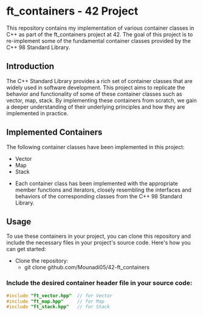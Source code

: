 # ft_containers - 42 Project
 

This repository contains my implementation of various container classes in C++ as part of the ft_containers project at 42. The goal of this project is to re-implement some of the fundamental container classes provided by the C++  98 Standard Library.

 
## Introduction
The C++ Standard Library provides a rich set of container classes that are widely used in software development. This project aims to replicate the behavior and functionality of some of these container classes such as vector, map, stack. By implementing these containers from scratch, we gain a deeper understanding of their underlying principles and how they are implemented in practice.

## Implemented Containers
The following container classes have been implemented in this project:

* Vector
* Map
* Stack

- Each container class has been implemented with the appropriate member functions and iterators, closely resembling the interfaces and behaviors of the corresponding classes from the C++ 98 Standard Library.

## Usage
To use these containers in your project, you can clone this repository and include the necessary files in your project's source code. Here's how you can get started:

- Clone the repository:
  - git clone github.com/Mounadi05/42-ft_containers

### Include the desired container header file in your source code:
```cpp
#include "ft_vector.hpp"  // for Vector
#include "ft_map.hpp"     // for Map
#include "ft_stack.hpp"   // for Stack
```



